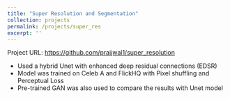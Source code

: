 ```yaml
---
title: "Super Resolution and Segmentation"
collection: projects
permalink: /projects/super_res
excerpt: ''
---
```


Project URL: https://github.com/prajjwal1/super_resolution

- Used a hybrid Unet with enhanced deep residual connections (EDSR)
- Model was trained on Celeb A and FlickHQ with Pixel shuffling and Perceptual Loss
- Pre-trained GAN was also used to compare the results with Unet model